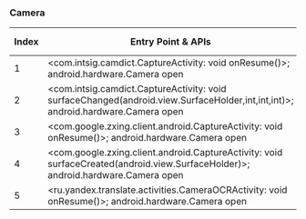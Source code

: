### Camera
| Index | Entry Point & APIs | Screen shot | Resource id | Label |
| ------------- | ------------- | ------------- |-------------|-------------|
| 1 | <com.intsig.camdict.CaptureActivity: void onResume()>; android.hardware.Camera open | ![](D:\COSMOS\output\py\Play_win8\Books_Reference\com.intsig.camdict\com.intsig.camdict.CaptureActivity.png) |  | T |
| 2 | <com.intsig.camdict.CaptureActivity: void surfaceChanged(android.view.SurfaceHolder,int,int,int)>; android.hardware.Camera open | ![](D:\COSMOS\output\py\Play_win8\Books_Reference\com.intsig.camdict\com.intsig.camdict.CaptureActivity.png) |  | T |
| 3 | <com.google.zxing.client.android.CaptureActivity: void onResume()>; android.hardware.Camera open | ![](D:\COSMOS\output\py\Play_win8\Books_Reference\com.sparkpeople.foodLookup\com.google.zxing.client.android.CaptureActivity.png) |  | T |
| 4 | <com.google.zxing.client.android.CaptureActivity: void surfaceCreated(android.view.SurfaceHolder)>; android.hardware.Camera open | ![](D:\COSMOS\output\py\Play_win8\Books_Reference\com.sparkpeople.foodLookup\com.google.zxing.client.android.CaptureActivity.png) |  | T |
| 5 | <ru.yandex.translate.activities.CameraOCRActivity: void onResume()>; android.hardware.Camera open | ![](D:\COSMOS\output\py\Play_win8\Books_Reference\ru.yandex.translate\ru.yandex.translate.activities.CameraOCRActivity.png) |  | T |
